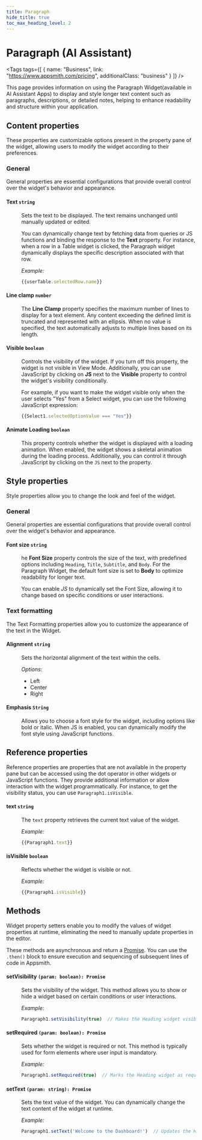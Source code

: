 ```yaml
---
title: Paragraph
hide_title: true
toc_max_heading_level: 2
---
```

<!-- vale off -->

<div className="tag-wrapper">
 <h1>Paragraph (AI Assistant)</h1>

<Tags
tags={[
{ name: "Business", link: "https://www.appsmith.com/pricing", additionalClass: "business" }
]}
/>


</div>

<!-- vale on -->

This page provides information on using the Paragraph Widget(available in AI Assistant Apps) to display and style longer text content such as paragraphs, descriptions, or detailed notes, helping to enhance readability and structure within your application.

 <ZoomImage
    src="/img/paragraph-widget.png" 
    alt=""
    caption=""
  /> 

## Content properties

These properties are customizable options present in the property pane of the widget, allowing users to modify the widget according to their preferences.

### General

General properties are essential configurations that provide overall control over the widget's behavior and appearance. 


#### Text `string`

<dd>

Sets the text to be displayed. The text remains unchanged until manually updated or edited.

You can dynamically change text by fetching data from queries or JS functions and binding the response to the **Text** property.  For instance, when a row in a Table widget is clicked, the Paragraph widget dynamically displays the specific description associated with that row.

*Example:*

```js
{{userTable.selectedRow.name}}
```


</dd>

#### Line clamp `number`

<dd>

The **Line Clamp** property specifies the maximum number of lines to display for a text element. Any content exceeding the defined limit is truncated and represented with an ellipsis. When no value is specified, the text automatically adjusts to multiple lines based on its length. 

</dd>

#### Visible `boolean`

<dd>

Controls the visibility of the widget. If you turn off this property, the widget is not visible in View Mode. Additionally, you can use JavaScript by clicking on **JS** next to the **Visible** property to control the widget's visibility conditionally.

For example, if you want to make the widget visible only when the user selects "Yes" from a Select widget, you can use the following JavaScript expression: 
```js
{{Select1.selectedOptionValue === "Yes"}}
```

</dd>

#### Animate Loading `boolean`


<dd>

This property controls whether the widget is displayed with a loading animation. When enabled, the widget shows a skeletal animation during the loading process. Additionally, you can control it through JavaScript by clicking on the <code>JS</code> next to the property.

</dd>

## Style properties

Style properties allow you to change the look and feel of the widget.

### General

General properties are essential configurations that provide overall control over the widget's behavior and appearance. 


#### Font size `string`

<dd>

he **Font Size** property controls the size of the text, with predefined options including `Heading`, `Title`, `Subtitle`, and `Body`. For the Paragraph Widget, the default font size is set to **Body** to optimize readability for longer text.

You can enable *JS* to dynamically set the Font Size, allowing it to change based on specific conditions or user interactions.


</dd>


### Text formatting

The Text Formatting properties allow you to customize the appearance of the text in the Widget. 


#### Alignment `string`

<dd>

Sets the horizontal alignment of the text within the cells.

*Options*:
* Left
* Center
* Right

</dd>

#### Emphasis `String`

<dd>

Allows you to choose a font style for the widget, including options like bold or italic. When JS is enabled, you can dynamically modify the font style using JavaScript functions.

</dd>


## Reference properties

Reference properties are properties that are not available in the property pane but can be accessed using the dot operator in other widgets or JavaScript functions. They provide additional information or allow interaction with the widget programmatically. For instance, to get the visibility status, you can use `Paragraph1.isVisible`.

#### text `string`

<dd>

The `text` property retrieves the current text value of the widget.

*Example:*
```js
{{Paragraph1.text}}
```

</dd>

#### isVisible `boolean`

<dd>

Reflects whether the widget is visible or not.

*Example:*

```js
{{Paragraph1.isVisible}}
```

</dd> 

## Methods

Widget property setters enable you to modify the values of widget properties at runtime, eliminating the need to manually update properties in the editor. 

These methods are asynchronous and return a [Promise](https://docs.appsmithai.com/core-concepts/writing-code/javascript-promises#using-promises-in-appsmith). You can use the `.then()` block to ensure execution and sequencing of subsequent lines of code in Appsmith.

#### setVisibility `(param: boolean): Promise`

<dd>

Sets the visibility of the widget. This method allows you to show or hide a widget based on certain conditions or user interactions.

*Example*:

```js
Paragraph1.setVisibility(true)  // Makes the Heading widget visible
```

</dd>

#### setRequired `(param: boolean): Promise`

<dd>

Sets whether the widget is required or not. This method is typically used for form elements where user input is mandatory.

*Example:*

```js
Paragraph1.setRequired(true)  // Marks the Heading widget as required
```

</dd>

#### setText `(param: string): Promise`

<dd>

Sets the text value of the widget. You can dynamically change the text content of the widget at runtime.

*Example:*

```js
Paragraph1.setText('Welcome to the Dashboard!')  // Updates the Heading widget text
```
</dd>